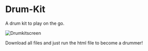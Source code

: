 # Drum-Kit
A drum kit to play on the go.

![Drumkitscreen](https://github.com/Karavelisgeorge/Drum-Kit/assets/134286913/7ffb5c42-b89a-475c-8f24-cc7e73e33ccd)

Download all files and just run the html file to become a drummer!
